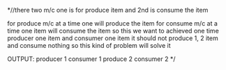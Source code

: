 *//there two m/c one is for produce item and 2nd is consume the item

for produce m/c at a time one will produce the item
for consume m/c at a time one item will consume the item
so this we want to achieved
one time producer one item and consumer one item
it should not produce 1, 2 item and consume nothing so
this kind of problem will solve it

OUTPUT:
producer 1
consumer 1
produce 2
consumer 2
*/
